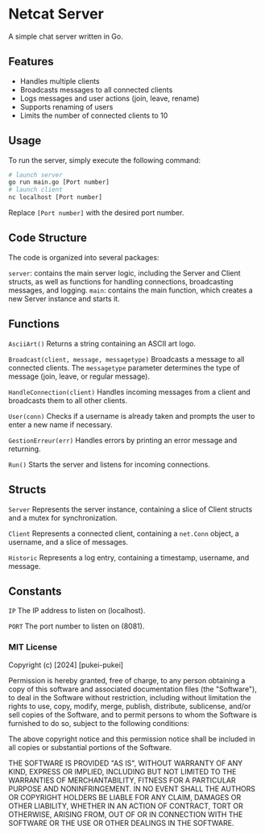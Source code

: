 # Netcat Server
A simple chat server written in Go.

## Features
* Handles multiple clients
* Broadcasts messages to all connected clients
* Logs messages and user actions (join, leave, rename)
* Supports renaming of users
* Limits the number of connected clients to 10
## Usage
To run the server, simply execute the following command:

```sh
# launch server
go run main.go [Port number]
# launch client
nc localhost [Port number]
```
Replace `[Port number]` with the desired port number.

## Code Structure
The code is organized into several packages:

`server`: contains the main server logic, including the Server and Client structs, as well as functions for handling connections, broadcasting messages, and logging.
`main`: contains the main function, which creates a new Server instance and starts it.
## Functions
`AsciiArt()`
Returns a string containing an ASCII art logo.

`Broadcast(client, message, messagetype)`
Broadcasts a message to all connected clients. The `messagetype` parameter determines the type of message (join, leave, or regular message).

`HandleConnection(client)`
Handles incoming messages from a client and broadcasts them to all other clients.

`User(conn)`
Checks if a username is already taken and prompts the user to enter a new name if necessary.

`GestionErreur(err)`
Handles errors by printing an error message and returning.

`Run()`
Starts the server and listens for incoming connections.

## Structs
`Server`
Represents the server instance, containing a slice of Client structs and a mutex for synchronization.

`Client`
Represents a connected client, containing a `net.Conn` object, a username, and a slice of messages.

`Historic`
Represents a log entry, containing a timestamp, username, and message.

## Constants
`IP`
The IP address to listen on (localhost).

`PORT`
The port number to listen on (8081).

 ### MIT License

Copyright (c) [2024] [pukei-pukei]

Permission is hereby granted, free of charge, to any person obtaining a copy
of this software and associated documentation files (the "Software"), to deal
in the Software without restriction, including without limitation the rights
to use, copy, modify, merge, publish, distribute, sublicense, and/or sell
copies of the Software, and to permit persons to whom the Software is
furnished to do so, subject to the following conditions:

The above copyright notice and this permission notice shall be included in all
copies or substantial portions of the Software.

THE SOFTWARE IS PROVIDED "AS IS", WITHOUT WARRANTY OF ANY KIND, EXPRESS OR
IMPLIED, INCLUDING BUT NOT LIMITED TO THE WARRANTIES OF MERCHANTABILITY,
FITNESS FOR A PARTICULAR PURPOSE AND NONINFRINGEMENT. IN NO EVENT SHALL THE
AUTHORS OR COPYRIGHT HOLDERS BE LIABLE FOR ANY CLAIM, DAMAGES OR OTHER
LIABILITY, WHETHER IN AN ACTION OF CONTRACT, TORT OR OTHERWISE, ARISING FROM,
OUT OF OR IN CONNECTION WITH THE SOFTWARE OR THE USE OR OTHER DEALINGS IN THE
SOFTWARE.